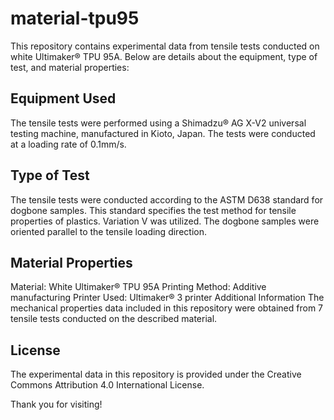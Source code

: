 # material-tpu95

This repository contains experimental data from tensile tests conducted on white Ultimaker® TPU 95A. Below are details about the equipment, type of test, and material properties:

## Equipment Used
The tensile tests were performed using a Shimadzu® AG X-V2 universal testing machine, manufactured in Kioto, Japan. The tests were conducted at a loading rate of 0.1mm/s.

## Type of Test
The tensile tests were conducted according to the ASTM D638 standard for dogbone samples. This standard specifies the test method for tensile properties of plastics. Variation V was utilized.
The dogbone samples were oriented parallel to the tensile loading direction.

## Material Properties
Material: White Ultimaker® TPU 95A
Printing Method: Additive manufacturing
Printer Used: Ultimaker® 3 printer
Additional Information
The mechanical properties data included in this repository were obtained from 7 tensile tests conducted on the described material.

## License
The experimental data in this repository is provided under the Creative Commons Attribution 4.0 International License. 

Thank you for visiting!
